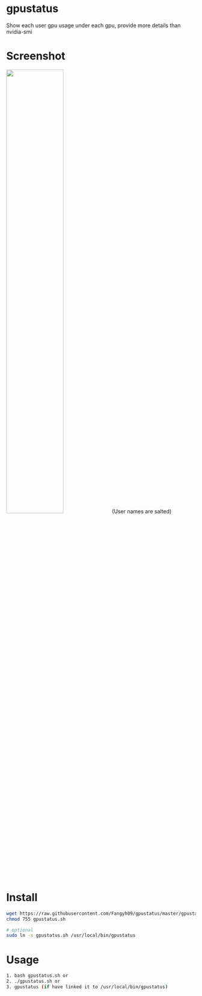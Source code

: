 # gpustatus
Show each user gpu usage under each gpu, provide more details than nvidia-smi

# Screenshot
<img src="https://ws3.sinaimg.cn/large/006tNc79ly1fopffawxd8j30r20nu0te.jpg" width="55%" height="55%">
(User names are salted)

# Install
```bash
wget https://raw.githubusercontent.com/Fangyh09/gpustatus/master/gpustatus.sh
chmod 755 gpustatus.sh

# optional 
sudo ln -s gpustatus.sh /usr/local/bin/gpustatus
```

# Usage
```bash
1. bash gpustatus.sh or 
2. ./gpustatus.sh or
3. gpustatus (if have linked it to /usr/local/bin/gpustatus)
```
